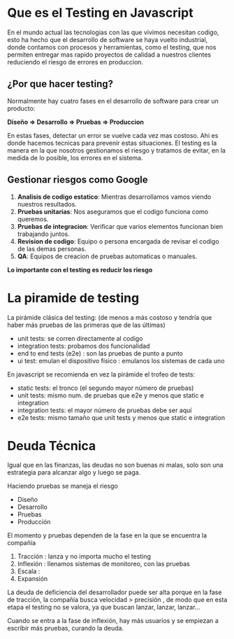 # Que es el Testing en Javascript
En el mundo actual las tecnologias con las que vivimos necesitan codigo, esto ha hecho que el desarrollo de software se haya vuelto industrial, donde contamos con procesos y herramientas, como el testing, que nos permiten entregar mas rapido proyectos de calidad a nuestros clientes reduciendo el riesgo de errores en produccion.

## ¿Por que hacer testing?

Normalmente hay cuatro fases en el desarrollo de software para crear un producto:

**Diseño ⇒ Desarrollo ⇒ Pruebas ⇒ Produccion**

En estas fases, detectar un error se vuelve cada vez mas costoso. Ahi es donde hacemos tecnicas para prevenir estas situaciones. El testing es la manera en la que nosotros gestionamos el riesgo y tratamos de evitar, en la medida de lo posible, los errores en el sistema.

## Gestionar riesgos como Google
1. **Analisis de codigo estatico**: Mientras desarrollamos vamos viendo nuestros resultados.
2. **Pruebas unitarias**: Nos aseguramos que el codigo funciona como queremos.
3. **Pruebas de integracion**: Verificar que varios elementos funcionan bien trabajando juntos.
4. **Revision de codigo**: Equipo o persona encargada de revisar el codigo de las demas personas.
5. **QA**: Equipos de creacion de pruebas automaticas o manuales.

__Lo importante con el testing es reducir los riesgo__

# La piramide de testing
La pirámide clásica del testing: (de menos a más costoso y tendría que haber más pruebas de las primeras que de las últimas)

* unit tests: se corren directamente al codigo
* integration tests: probamos dos funcionalidad
* end to end tests (e2e) : son las pruebas de punto a punto 
* ui test: emulan el dispositivo físico : emulanos los sistemas de cada uno

En javascript se recomienda en vez la pirámide el trofeo de tests:

* static tests: el tronco (el segundo mayor número de pruebas)
* unit tests: mismo num. de pruebas que e2e y menos que static e integration
* integration tests: el mayor número de pruebas debe ser aquí
* e2e tests: mismo tamaño que unit tests y menos que static e integration

# Deuda Técnica
Igual que en las finanzas, las deudas no son buenas ni malas, solo son una estrategia para alcanzar algo y luego se paga.

Haciendo pruebas se maneja el riesgo

* Diseño
* Desarrollo
* Pruebas
* Producción

El momento y pruebas dependen de la fase en la que se encuentra la compañía

1. Tracción : lanza y no importa mucho el testing
2. Inflexión : llenamos sistemas de monitoreo, con las pruebas
3. Escala : 
4. Expansión

La deuda de deficiencia del desarrollador puede ser alta porque en la fase de tracción, la compañía busca velocidad > precisión , de modo que en esta etapa el testing no se valora, ya que buscan lanzar, lanzar, lanzar…

Cuando se entra a la fase de inflexión, hay más usuarios y se empiezan a escribir más pruebas, curando la deuda.